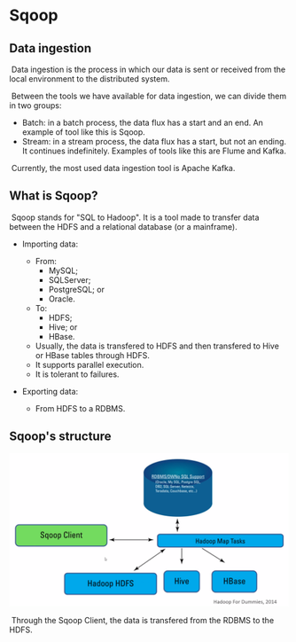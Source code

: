 # Sqoop

## Data ingestion

​	Data ingestion is the process in which our data is sent or received from the local environment to the distributed system.

​	Between the tools we have available for data ingestion, we can divide them in two groups:

- Batch: in a batch process, the data flux has a start and an end. An example of tool like this is Sqoop.
- Stream: in a stream process, the data flux has a start, but not an ending. It continues indefinitely. Examples of tools like this are Flume and Kafka.

​	Currently, the most used data ingestion tool is Apache Kafka.

## What is Sqoop?

​	Sqoop stands for "SQL to Hadoop". It is a tool made to transfer data between the HDFS and a relational database (or a mainframe).

- Importing data:
  - From:
    - MySQL;
    - SQLServer;
    - PostgreSQL; or
    - Oracle.
  - To:
    - HDFS;
    - Hive; or
    - HBase.
  - Usually, the data is transfered to HDFS and then transfered to Hive or HBase tables through HDFS.
  - It supports parallel execution.
  - It is tolerant to failures.

- Exporting data:

  - From HDFS to a RDBMS.

## Sqoop's structure

![image-20220215215810601](../images/image-20220215215810601.png)

​	Through the Sqoop Client, the data is transfered from the RDBMS to the HDFS.
